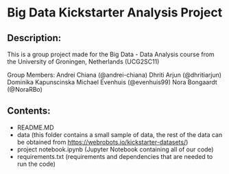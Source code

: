 # Big Data Kickstarter Analysis Project

## Description:
This is a group project made for the Big Data - Data Analysis course from the University of Groningen, Netherlands (UCG2SC11)

Group Members:
Andrei Chiana (@andrei-chiana)
Dhriti Arjun (@dhritiarjun)
Dominika Kapunscinska 
Michael Evenhuis (@evenhuis99)
Nora Bongaardt (@NoraRBo)

## Contents:

 - README.MD
 - data (this folder contains a small sample of data, the rest of the data can be obtained from https://webrobots.io/kickstarter-datasets/)
 - project notebook.ipynb (Jupyter Notebook containing all of our code)
 - requirements.txt (requirements and dependencies that are needed to run the code)
